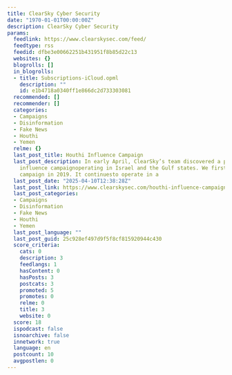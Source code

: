 ```yaml
---
title: ClearSky Cyber Security
date: "1970-01-01T00:00:00Z"
description: ClearSky Cyber Security
params:
  feedlink: https://www.clearskysec.com/feed/
  feedtype: rss
  feedid: dfbe3e00662251b431951f8b85d22c13
  websites: {}
  blogrolls: []
  in_blogrolls:
  - title: Subscriptions-iCloud.opml
    description: ""
    id: e1b4718a0340ff1e866dc2d733303081
  recommended: []
  recommender: []
  categories:
  - Campaigns
  - Disinformation
  - Fake News
  - Houthi
  - Yemen
  relme: {}
  last_post_title: Houthi Influence Campaign
  last_post_description: In early April, ClearSky’s team discovered a persistent Yemeni/Houthi
    influence campaignoperating in Israel and the Gulf states. We first exposed the
    campaign in 2019. It continuesto operate in a
  last_post_date: "2025-04-10T12:38:28Z"
  last_post_link: https://www.clearskysec.com/houthi-influence-campaign/
  last_post_categories:
  - Campaigns
  - Disinformation
  - Fake News
  - Houthi
  - Yemen
  last_post_language: ""
  last_post_guid: 25c928ef497d9f5f8cf815920944c430
  score_criteria:
    cats: 0
    description: 3
    feedlangs: 1
    hasContent: 0
    hasPosts: 3
    postcats: 3
    promoted: 5
    promotes: 0
    relme: 0
    title: 3
    website: 0
  score: 18
  ispodcast: false
  isnoarchive: false
  innetwork: true
  language: en
  postcount: 10
  avgpostlen: 0
---
```

